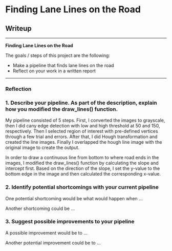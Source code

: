 # **Finding Lane Lines on the Road** 

## Writeup 


---

**Finding Lane Lines on the Road**

The goals / steps of this project are the following:
* Make a pipeline that finds lane lines on the road
* Reflect on your work in a written report


[//]: # (Image References)

[image1]: ./examples/grayscale.jpg "Grayscale"

---

### Reflection

### 1. Describe your pipeline. As part of the description, explain how you modified the draw_lines() function.

My pipeline consisted of 5 steps. First, I converted the images to grayscale, then I did cany edge detection with low and high threshold at 50 and 150, respectively. Then I selected region of interest with pre-defined vertices through a few trial and errors. After that, I did Hough transformation and created the line images. Finally I overlapped the hough line image with the original image to create the output.

In order to draw a continuous line from bottom to where road ends in the images, I modified the draw_lines() function by calculating the slope and intercept first. Based on the direction of the slope, I set the y-value to the bottom edge in the image and then calculated the corresponding x-value.


### 2. Identify potential shortcomings with your current pipeline


One potential shortcoming would be what would happen when ... 

Another shortcoming could be ...


### 3. Suggest possible improvements to your pipeline

A possible improvement would be to ...

Another potential improvement could be to ...
